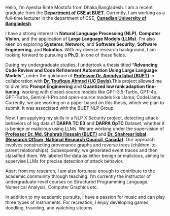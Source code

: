 Hello, I’m Ayesha Binte Mostofa from Dhaka,Bangladesh. I am a recent graduate from the **[Department of CSE at BUET](https://cse.buet.ac.bd/)**. Currently, I am working as a full-time lecturer in the department of CSE, **[Canadian University of Bangladesh](https://www.cub.edu.bd)**. 

I have a strong interest in **Natural Language Processing (NLP)**, **Computer Vision**, and the application of **Large Language Models (LLMs)**. I'm also keen on exploring **Systems**, **Network**, and **Software Security**, **Software Engineering**, and **Robotics**. With my diverse research background, I am looking forward to pursuing a **Ph.D.** in one of these fields.

During my undergraduate studies, I undertook a thesis titled **“Advancing Code Review and Code Refinement Automation Using Large Language Models”**, under the guidance of **[Professor Dr. Anindya Iqbal (BUET)](https://scholar.google.com/citations?user=jAuiNFgAAAAJ&hl=en)** in collaboration with **[Dr. Toufique Ahmed (UC Davis)](https://toufiqueparag.github.io/toufique.github.io/)**.This project allowed me to dive into **Prompt Engineering** and **Quantized low rank adaption fine-tuning**, working with closed-source models like GPT-3.5-Turbo, GPT-4o, GPT-Turbo, Gemini-1-Pro and open-source models like Llama, CodeLlama. Currently, we are working on a paper based on this thesis, which we plan to submit. It was associated with the BUET NLP Group.

Now, I am applying my skills in a NLP X Security project, detecting attack behaviors of log data of **DARPA TC E3** and **DARPA OpTC** Dataset, whether it is benign or malicious using LLMs. We are working under the supervision of **[Professor Dr. Md. Shohrab Hossain (BUET)](https://scholar.google.com/citations?user=y89HApwAAAAJ&hl=en)** and **[Dr. Shahrear Iqbal (Research Officer, National Research Council, Canada)](https://scholar.google.ca/citations?user=cXS5b4sAAAAJ&hl=en)**. Our approach involves constructing provenance graphs and reverse trees (children-to-parent relationships). Subsequently, we generated event traces and then classified them. We labeled the data as either benign or malicious, aiming to supervise LLMs for precise detection of attack behavior.

Apart from my research, I am also fortunate enough to contribute to the academic community through teaching. I’m currently the instructor of undergraduate-level courses on Structured Programming Language, Numerical Analysis, Computer Graphics etc. 

In addition to my academic pursuits, I have a passion for music and can play three types of instruments. For recreation, I enjoy developing games, doodling, traveling, and watching sitcoms. 

